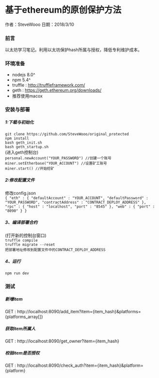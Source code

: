 # 基于ethereum的原创保护方法
作者：SteveWooo
日期：2018/3/10
### 前言
以太坊学习笔记。利用以太坊保护hash所属与授权，降低专利维护成本。

### 环境准备
* nodejs 8.0^
* npm 5.4^
* truffle : http://truffleframework.com/
* geth : https://geth.ethereum.org/downloads/
* 推荐使用macox

### 安装与部署
##### 1:下载与初始化
`
git clone https://github.com/SteveWooo/original_protected
`
</br>
`
npm install
`
</br>
`
bash geth_init.sh 
`
</br>
`
bash geth_startup.sh
`
</br>
(进入geth控制台)
</br>
`
personal.newAccount("YOUR_PASSWORD") //创建一个账号
`
</br>
`
miner.setEtherbase("YOUR_ACCOUNT") //设置矿工账号
`
</br>
`
miner.start() //开始挖矿
`
##### 2:修改配置文件
修改config.json
</br>
`
{
	"eth" : {
		"defaultAccount" : "YOUR_ACCOUNT",
		"defaultPassword" : "YOUR_PASSWORD",
		"contractAddress" : "CONTRACT_DEPLOY_ADDRESS"
	},
	"rpc" : {
		"host" : "localhost",
		"port" : "8545"
	},
	"web" : {
		"port" : "8090"
	}
}
`
##### 3、编译部署合约
(打开新的控制台窗口)
</br>
`
truffle compile
`
</br>
`
truffle migrate --reset
`
</br>
`
把部署地址修改到配置文件中的CONTRACT_DEPLOY_ADDRESS
`
##### 4、运行
`
npm run dev
`
### 测试
##### 新增item
GET : http://localhost:8090/add_item?item={item_hash}&platforms={platforms_array[]}
##### 获取item所属人
GET : http://localhost:8090/get_owner?item={item_hash}
##### 校验item是否授权
GET : http://localhost:8090/check_auth?item={item_hash}&platform={platform}